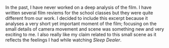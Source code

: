 In the past, I have never worked on a deep analysis of the film. I have written several film reviems for the school classes but they were quite different from our work. I decided to include this excerpt because it analyses a very short yet important moment of the film; focusing on the small details of camera movement and scene was something new and very exciting to me. I also really like my claim related to this small scene as it reflects the feelings I had while watching *Sleep Dealer*.